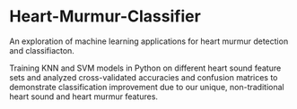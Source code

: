 # Heart-Murmur-Classifier

An exploration of machine learning applications for heart murmur detection and classifiacton. 

Training KNN and SVM models in Python on different heart sound feature sets and analyzed cross-validated accuracies and confusion matrices to demonstrate classification improvement due to our unique, non-traditional heart sound and heart murmur features.
